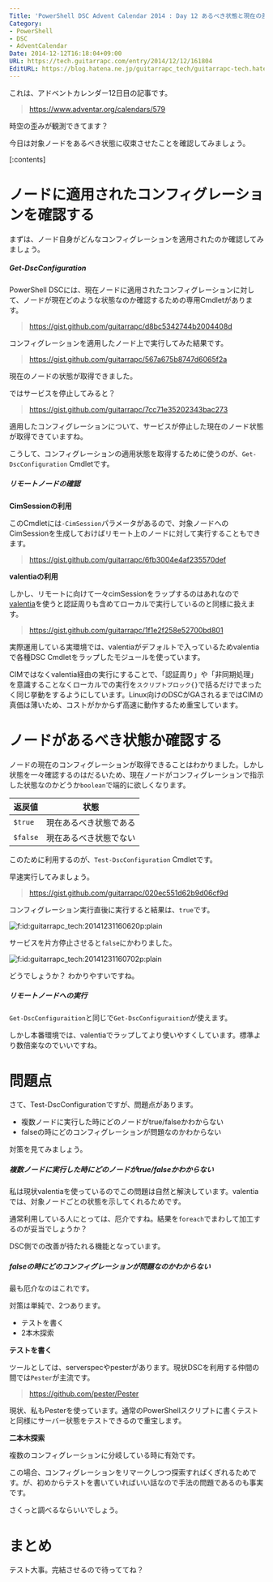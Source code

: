 ```yaml
---
Title: 'PowerShell DSC Advent Calendar 2014 : Day 12 あるべき状態と現在の差異を確認する'
Category:
- PowerShell
- DSC
- AdventCalendar
Date: 2014-12-12T16:18:04+09:00
URL: https://tech.guitarrapc.com/entry/2014/12/12/161804
EditURL: https://blog.hatena.ne.jp/guitarrapc_tech/guitarrapc-tech.hatenablog.com/atom/entry/8454420450076387018
---
```


これは、アドベントカレンダー12日目の記事です。

> https://www.adventar.org/calendars/579

時空の歪みが観測できてます？

今日は対象ノードをあるべき状態に収束させたことを確認してみましょう。

[:contents]

# ノードに適用されたコンフィグレーションを確認する

まずは、ノード自身がどんなコンフィグレーションを適用されたのか確認してみましょう。

##### Get-DscConfiguration

PowerShell DSCには、現在ノードに適用されたコンフィグレーションに対して、ノードが現在どのような状態なのか確認するための専用Cmdletがあります。

> https://gist.github.com/guitarrapc/d8bc5342744b2004408d

コンフィグレーションを適用したノード上で実行してみた結果です。

> https://gist.github.com/guitarrapc/567a675b8747d6065f2a

現在のノードの状態が取得できました。

ではサービスを停止してみると？

> https://gist.github.com/guitarrapc/7cc71e35202343bac273

適用したコンフィグレーションについて、サービスが停止した現在のノード状態が取得できていますね。

こうして、コンフィグレーションの適用状態を取得するために使うのが、`Get-DscConfiguration` Cmdletです。


##### リモートノードの確認

**CimSessionの利用**

このCmdletには`-CimSession`パラメータがあるので、対象ノードへのCimSessionを生成しておけばリモート上のノードに対して実行することもできます。

> https://gist.github.com/guitarrapc/6fb3004e4af235570def

**valentiaの利用**

しかし、リモートに向けて一々cimSessionをラップするのはあれなので[valentia](https://github.com/guitarrapc/valentia)を使うと認証周りも含めてローカルで実行しているのと同様に扱えます。

> https://gist.github.com/guitarrapc/1f1e2f258e52700bd801

実際運用している実環境では、valentiaがデフォルトで入っているためvalentiaで各種DSC Cmdletをラップしたモジュールを使っています。

CIMではなくvalentia経由の実行にすることで、「認証周り」や「非同期処理」を意識することなくローカルでの実行を`スクリプトブロック{}`で括るだけでまったく同じ挙動をするようにしています。Linux向けのDSCがGAされるまではCIMの真価は薄いため、コストがかからず高速に動作するため重宝しています。

# ノードがあるべき状態か確認する

ノードの現在のコンフィグレーションが取得できることはわかりました。しかし状態を一々確認するのはだるいため、現在ノードがコンフィグレーションで指示した状態なのかどうか`boolean`で端的に欲しくなります。

返戻値|状態
----|----
`$true`|現在あるべき状態である
`$false`|現在あるべき状態でない

このために利用するのが、`Test-DscConfiguration` Cmdletです。

早速実行してみましょう。

> https://gist.github.com/guitarrapc/020ec551d62b9d06cf9d

コンフィグレーション実行直後に実行すると結果は、`true`です。

<p><span itemscope itemtype="https://schema.org/Photograph"><img src="https://cdn-ak.f.st-hatena.com/images/fotolife/g/guitarrapc_tech/20141231/20141231160620.png" alt="f:id:guitarrapc_tech:20141231160620p:plain" title="f:id:guitarrapc_tech:20141231160620p:plain" class="hatena-fotolife" itemprop="image"></span></p>

サービスを片方停止させると`false`にかわりました。

<p><span itemscope itemtype="https://schema.org/Photograph"><img src="https://cdn-ak.f.st-hatena.com/images/fotolife/g/guitarrapc_tech/20141231/20141231160702.png" alt="f:id:guitarrapc_tech:20141231160702p:plain" title="f:id:guitarrapc_tech:20141231160702p:plain" class="hatena-fotolife" itemprop="image"></span></p>

どうでしょうか？ わかりやすいですね。

##### リモートノードへの実行

`Get-DscConfiguraition`と同じで`Get-DscConfiguraition`が使えます。

しかし本番環境では、valentiaでラップしてより使いやすくしています。標準より数倍楽なのでいいですね。

# 問題点

さて、Test-DscConfigurationですが、問題点があります。

- 複数ノードに実行した時にどのノードがtrue/falseかわからない
- falseの時にどのコンフィグレーションが問題なのかわからない

対策を見てみましょう。

##### 複数ノードに実行した時にどのノードがtrue/falseかわからない

私は現状valentiaを使っているのでこの問題は自然と解決しています。valentiaでは、対象ノードごとの状態を示してくれるためです。

通常利用している人にとっては、厄介ですね。結果を`foreach`でまわして加工するのが妥当でしょうか？

DSC側での改善が待たれる機能となっています。

##### falseの時にどのコンフィグレーションが問題なのかわからない

最も厄介なのはこれです。

対策は単純で、2つあります。

- テストを書く
- 2本木探索

**テストを書く**

ツールとしては、serverspecやpesterがあります。現状DSCを利用する仲間の間では`Pester`が主流です。

> https://github.com/pester/Pester

現状、私もPesterを使っています。通常のPowerShellスクリプトに書くテストと同様にサーバー状態をテストできるので重宝します。


**二本木探索**

複数のコンフィグレーションに分岐している時に有効です。

この場合、コンフィグレーションをリマークしつつ探索すればくぎれるためです。が、初めからテストを書いていればいい話なので手法の問題であるのも事実です。

さくっと調べるならいいでしょう。

# まとめ

テスト大事。完結させるので待っててね？
